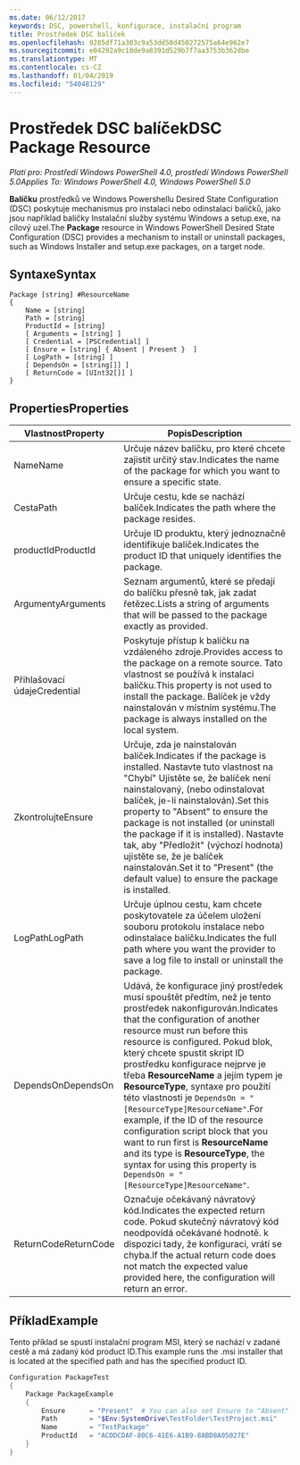 ```yaml
---
ms.date: 06/12/2017
keywords: DSC, powershell, konfigurace, instalační program
title: Prostředek DSC balíček
ms.openlocfilehash: 9285df71a303c9a53dd50d450272575a64e962e7
ms.sourcegitcommit: e04292a9c10de9a8391d529b7f7aa3753b362dbe
ms.translationtype: MT
ms.contentlocale: cs-CZ
ms.lasthandoff: 01/04/2019
ms.locfileid: "54048129"
---
```

# <a name="dsc-package-resource"></a><span data-ttu-id="e5ae4-103">Prostředek DSC balíček</span><span class="sxs-lookup"><span data-stu-id="e5ae4-103">DSC Package Resource</span></span>

<span data-ttu-id="e5ae4-104">_Platí pro: Prostředí Windows PowerShell 4.0, prostředí Windows PowerShell 5.0_</span><span class="sxs-lookup"><span data-stu-id="e5ae4-104">_Applies To: Windows PowerShell 4.0, Windows PowerShell 5.0_</span></span>

<span data-ttu-id="e5ae4-105">**Balíčku** prostředků ve Windows Powershellu Desired State Configuration (DSC) poskytuje mechanismus pro instalaci nebo odinstalaci balíčků, jako jsou například balíčky Instalační služby systému Windows a setup.exe, na cílový uzel.</span><span class="sxs-lookup"><span data-stu-id="e5ae4-105">The **Package** resource in Windows PowerShell Desired State Configuration (DSC) provides a mechanism to install or uninstall packages, such as Windows Installer and setup.exe packages, on a target node.</span></span>

## <a name="syntax"></a><span data-ttu-id="e5ae4-106">Syntaxe</span><span class="sxs-lookup"><span data-stu-id="e5ae4-106">Syntax</span></span>

```
Package [string] #ResourceName
{
    Name = [string]
    Path = [string]
    ProductId = [string]
    [ Arguments = [string] ]
    [ Credential = [PSCredential] ]
    [ Ensure = [string] { Absent | Present }  ]
    [ LogPath = [string] ]
    [ DependsOn = [string[]] ]
    [ ReturnCode = [UInt32[]] ]
}
```

## <a name="properties"></a><span data-ttu-id="e5ae4-107">Properties</span><span class="sxs-lookup"><span data-stu-id="e5ae4-107">Properties</span></span>

| <span data-ttu-id="e5ae4-108">Vlastnost</span><span class="sxs-lookup"><span data-stu-id="e5ae4-108">Property</span></span> | <span data-ttu-id="e5ae4-109">Popis</span><span class="sxs-lookup"><span data-stu-id="e5ae4-109">Description</span></span> |
| --- | --- |
| <span data-ttu-id="e5ae4-110">Name</span><span class="sxs-lookup"><span data-stu-id="e5ae4-110">Name</span></span>| <span data-ttu-id="e5ae4-111">Určuje název balíčku, pro které chcete zajistit určitý stav.</span><span class="sxs-lookup"><span data-stu-id="e5ae4-111">Indicates the name of the package for which you want to ensure a specific state.</span></span>|
| <span data-ttu-id="e5ae4-112">Cesta</span><span class="sxs-lookup"><span data-stu-id="e5ae4-112">Path</span></span>| <span data-ttu-id="e5ae4-113">Určuje cestu, kde se nachází balíček.</span><span class="sxs-lookup"><span data-stu-id="e5ae4-113">Indicates the path where the package resides.</span></span>|
| <span data-ttu-id="e5ae4-114">productId</span><span class="sxs-lookup"><span data-stu-id="e5ae4-114">ProductId</span></span>| <span data-ttu-id="e5ae4-115">Určuje ID produktu, který jednoznačně identifikuje balíček.</span><span class="sxs-lookup"><span data-stu-id="e5ae4-115">Indicates the product ID that uniquely identifies the package.</span></span>|
| <span data-ttu-id="e5ae4-116">Argumenty</span><span class="sxs-lookup"><span data-stu-id="e5ae4-116">Arguments</span></span>| <span data-ttu-id="e5ae4-117">Seznam argumentů, které se předají do balíčku přesně tak, jak zadat řetězec.</span><span class="sxs-lookup"><span data-stu-id="e5ae4-117">Lists a string of arguments that will be passed to the package exactly as provided.</span></span>|
| <span data-ttu-id="e5ae4-118">Přihlašovací údaje</span><span class="sxs-lookup"><span data-stu-id="e5ae4-118">Credential</span></span>| <span data-ttu-id="e5ae4-119">Poskytuje přístup k balíčku na vzdáleného zdroje.</span><span class="sxs-lookup"><span data-stu-id="e5ae4-119">Provides access to the package on a remote source.</span></span> <span data-ttu-id="e5ae4-120">Tato vlastnost se používá k instalaci balíčku.</span><span class="sxs-lookup"><span data-stu-id="e5ae4-120">This property is not used to install the package.</span></span> <span data-ttu-id="e5ae4-121">Balíček je vždy nainstalován v místním systému.</span><span class="sxs-lookup"><span data-stu-id="e5ae4-121">The package is always installed on the local system.</span></span>|
| <span data-ttu-id="e5ae4-122">Zkontrolujte</span><span class="sxs-lookup"><span data-stu-id="e5ae4-122">Ensure</span></span>| <span data-ttu-id="e5ae4-123">Určuje, zda je nainstalován balíček.</span><span class="sxs-lookup"><span data-stu-id="e5ae4-123">Indicates if the package is installed.</span></span> <span data-ttu-id="e5ae4-124">Nastavte tuto vlastnost na "Chybí" Ujistěte se, že balíček není nainstalovaný, (nebo odinstalovat balíček, je-li nainstalován).</span><span class="sxs-lookup"><span data-stu-id="e5ae4-124">Set this property to "Absent" to ensure the package is not installed (or uninstall the package if it is installed).</span></span> <span data-ttu-id="e5ae4-125">Nastavte tak, aby "Předložit" (výchozí hodnota) ujistěte se, že je balíček nainstalován.</span><span class="sxs-lookup"><span data-stu-id="e5ae4-125">Set it to "Present" (the default value) to ensure the package is installed.</span></span>|
| <span data-ttu-id="e5ae4-126">LogPath</span><span class="sxs-lookup"><span data-stu-id="e5ae4-126">LogPath</span></span>| <span data-ttu-id="e5ae4-127">Určuje úplnou cestu, kam chcete poskytovatele za účelem uložení souboru protokolu instalace nebo odinstalace balíčku.</span><span class="sxs-lookup"><span data-stu-id="e5ae4-127">Indicates the full path where you want the provider to save a log file to install or uninstall the package.</span></span>|
| <span data-ttu-id="e5ae4-128">DependsOn</span><span class="sxs-lookup"><span data-stu-id="e5ae4-128">DependsOn</span></span> | <span data-ttu-id="e5ae4-129">Udává, že konfigurace jiný prostředek musí spouštět předtím, než je tento prostředek nakonfigurován.</span><span class="sxs-lookup"><span data-stu-id="e5ae4-129">Indicates that the configuration of another resource must run before this resource is configured.</span></span> <span data-ttu-id="e5ae4-130">Pokud blok, který chcete spustit skript ID prostředku konfigurace nejprve je třeba **ResourceName** a jejím typem je **ResourceType**, syntaxe pro použití této vlastnosti je `DependsOn = "[ResourceType]ResourceName"`.</span><span class="sxs-lookup"><span data-stu-id="e5ae4-130">For example, if the ID of the resource configuration script block that you want to run first is **ResourceName** and its type is **ResourceType**, the syntax for using this property is `DependsOn = "[ResourceType]ResourceName"`.</span></span>|
| <span data-ttu-id="e5ae4-131">ReturnCode</span><span class="sxs-lookup"><span data-stu-id="e5ae4-131">ReturnCode</span></span>| <span data-ttu-id="e5ae4-132">Označuje očekávaný návratový kód.</span><span class="sxs-lookup"><span data-stu-id="e5ae4-132">Indicates the expected return code.</span></span> <span data-ttu-id="e5ae4-133">Pokud skutečný návratový kód neodpovídá očekávané hodnotě. k dispozici tady, že konfiguraci, vrátí se chyba.</span><span class="sxs-lookup"><span data-stu-id="e5ae4-133">If the actual return code does not match the expected value provided here, the configuration will return an error.</span></span>|

## <a name="example"></a><span data-ttu-id="e5ae4-134">Příklad</span><span class="sxs-lookup"><span data-stu-id="e5ae4-134">Example</span></span>

<span data-ttu-id="e5ae4-135">Tento příklad se spustí instalační program MSI, který se nachází v zadané cestě a má zadaný kód product ID.</span><span class="sxs-lookup"><span data-stu-id="e5ae4-135">This example runs the .msi installer that is located at the specified path and has the specified product ID.</span></span>

```powershell
Configuration PackageTest
{
    Package PackageExample
    {
        Ensure      = "Present"  # You can also set Ensure to "Absent"
        Path        = "$Env:SystemDrive\TestFolder\TestProject.msi"
        Name        = "TestPackage"
        ProductId   = "ACDDCDAF-80C6-41E6-A1B9-8ABD8A05027E"
    }
}
```